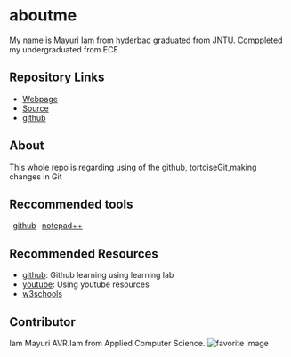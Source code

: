 # aboutme
My name is Mayuri 
Iam from hyderbad graduated from JNTU. Comppleted my undergraduated from ECE.
## Repository Links
- [Webpage](https://profcase.github.io/working-with-markdown/ "Working With Markdown Webpage")
- [Source](https://github.com/profcase/working-with-markdown "Working With Markdown Source")
- [github](https://vijayarajamayuri.github.io/aboutme/ "github pages")
## About
This whole repo is regarding using of the github, tortoiseGit,making changes in Git
## Reccommended tools
-[github](https://github.com/ "github")
-[notepad++](https://notepad-plus-plus.org/ "notepad++")
## Recommended Resources
- [github](https://github.com/marketplace/github-learning-lab "github learning"): Github learning using learning lab
- [youtube](https://www.youtube.com/watch?v=BA_c3bGQXlQ "youtube sources"): Using youtube resources
- [w3schools](https://www.w3schools.com/whatis/whatis_github.asp "w3 schools")
## Contributor
Iam Mayuri AVR.Iam from Applied Computer Science.
![ favorite image](https://upload.wikimedia.org/wikipedia/commons/d/d9/Collage_of_Nine_Dogs.jpg)